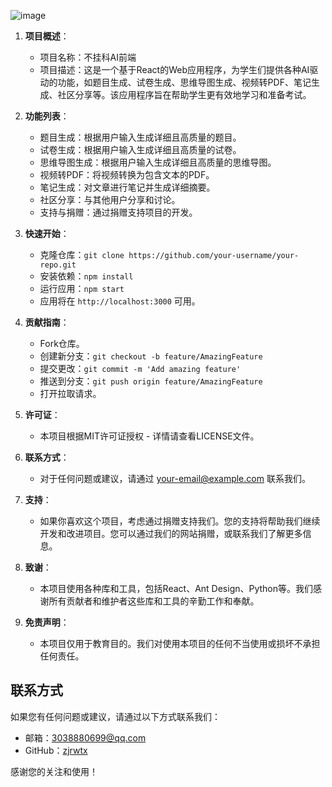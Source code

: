 

![image](https://github.com/user-attachments/assets/42a3c9a7-a66d-493e-9efa-0c537bc3a86f)

1. **项目概述**：
   - 项目名称：不挂科AI前端
   - 项目描述：这是一个基于React的Web应用程序，为学生们提供各种AI驱动的功能，如题目生成、试卷生成、思维导图生成、视频转PDF、笔记生成、社区分享等。该应用程序旨在帮助学生更有效地学习和准备考试。

2. **功能列表**：
   - 题目生成：根据用户输入生成详细且高质量的题目。
   - 试卷生成：根据用户输入生成详细且高质量的试卷。
   - 思维导图生成：根据用户输入生成详细且高质量的思维导图。
   - 视频转PDF：将视频转换为包含文本的PDF。
   - 笔记生成：对文章进行笔记并生成详细摘要。
   - 社区分享：与其他用户分享和讨论。
   - 支持与捐赠：通过捐赠支持项目的开发。

3. **快速开始**：
   - 克隆仓库：`git clone https://github.com/your-username/your-repo.git`
   - 安装依赖：`npm install`
   - 运行应用：`npm start`
   - 应用将在 `http://localhost:3000` 可用。

4. **贡献指南**：
   - Fork仓库。
   - 创建新分支：`git checkout -b feature/AmazingFeature`
   - 提交更改：`git commit -m 'Add amazing feature'`
   - 推送到分支：`git push origin feature/AmazingFeature`
   - 打开拉取请求。

5. **许可证**：
   - 本项目根据MIT许可证授权 - 详情请查看LICENSE文件。

6. **联系方式**：
   - 对于任何问题或建议，请通过 [your-email@example.com](mailto:your-email@example.com) 联系我们。

7. **支持**：
   - 如果你喜欢这个项目，考虑通过捐赠支持我们。您的支持将帮助我们继续开发和改进项目。您可以通过我们的网站捐赠，或联系我们了解更多信息。

8. **致谢**：
   - 本项目使用各种库和工具，包括React、Ant Design、Python等。我们感谢所有贡献者和维护者这些库和工具的辛勤工作和奉献。

9. **免责声明**：
   - 本项目仅用于教育目的。我们对使用本项目的任何不当使用或损坏不承担任何责任。
  ## 联系方式

如果您有任何问题或建议，请通过以下方式联系我们：

- 邮箱：[3038880699@qq.com](mailto:3038880699@qq.com)
- GitHub：[zjrwtx](https://github.com/zjrwtx)

感谢您的关注和使用！
